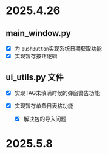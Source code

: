 # 2025.4.26

## main_window.py

- [X] 为 `pushButton`实现系统日期获取功能
- [X] 实现暂存按钮逻辑

## ui_utils.py 文件

- [X] 实现TAG未填满时候的弹窗警告功能
- [X] 实现暂存单条目表格功能

  - [X] 解决包的导入问题

# 2025.5.8
